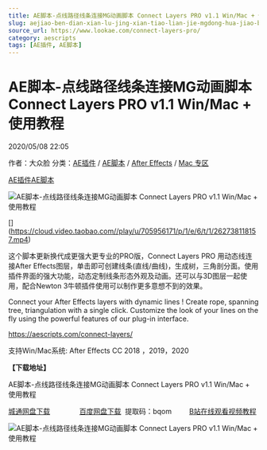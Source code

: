 ```yaml
---
title: AE脚本-点线路径线条连接MG动画脚本 Connect Layers PRO v1.1 Win/Mac + 使用教程
slug: aejiao-ben-dian-xian-lu-jing-xian-tiao-lian-jie-mgdong-hua-jiao-ben-connect-layers-pro-v1-1-win-mac-shi-yong-jiao-cheng
source_url: https://www.lookae.com/connect-layers-pro/
category: aescripts
tags: [AE插件, AE脚本]
---
```

# AE脚本-点线路径线条连接MG动画脚本 Connect Layers PRO v1.1 Win/Mac + 使用教程

2020/05/08 22:05

作者：大众脸
分类：[AE插件](https://www.lookae.com/after-effects/aechajian/) / [AE脚本](https://www.lookae.com/after-effects/aescripts/) / [After Effects](https://www.lookae.com/after-effects/) / [Mac 专区](https://www.lookae.com/mac-osx/)

[AE插件](https://www.lookae.com/tag/ae%e6%8f%92%e4%bb%b6/)[AE脚本](https://www.lookae.com/tag/ae%e8%84%9a%e6%9c%ac/)

![AE脚本-点线路径线条连接MG动画脚本 Connect Layers PRO v1.1 Win/Mac + 使用教程](https://www.lookae.com/wp-content/uploads/2020/05/Connect-Layers-PRO.jpg "AE脚本-点线路径线条连接MG动画脚本 Connect Layers PRO v1.1 Win/Mac + 使用教程-LookAE.com")

[﻿[﻿]("https://cloud.video.taobao.com//play/u/705956171/p/1/e/6/t/1/262738118157.mp4)](https://cloud.video.taobao.com//play/u/705956171/p/1/e/6/t/1/262738118157.mp4)

这个脚本更新换代成更强大更专业的PRO版，Connect Layers PRO 用动态线连接After Effects图层，单击即可创建线条(直线/曲线)，生成树，三角剖分面。使用插件界面的强大功能，动态定制线条形态外观及动画。还可以与3D图层一起使用，配合Newton 3牛顿插件使用可以制作更多意想不到的效果。

Connect your After Effects layers with dynamic lines ! Create rope, spanning tree, triangulation with a single click. Customize the look of your lines on the fly using the powerful features of our plug-in interface.

https://aescripts.com/connect-layers/

支持Win/Mac系统: After Effects CC 2018 ，2019，2020

**【下载地址】**

AE脚本-点线路径线条连接MG动画脚本 Connect Layers PRO v1.1 Win/Mac + 使用教程

[城通网盘下载](https://72k.us/file/680462-442472221)               [百度网盘下载](https://pan.baidu.com/s/1UgcHr9WL6227V-VkZihzMg)  提取码：bqom         [B站在线观看视频教程](https://www.bilibili.com/video/BV1Zg4y1z7uj?p=2)

![AE脚本-点线路径线条连接MG动画脚本 Connect Layers PRO v1.1 Win/Mac + 使用教程](https://img.alicdn.com/imgextra/i3/705956171/O1CN01EqiwKh1vSMikzVKCT_!!705956171.png "AE脚本-点线路径线条连接MG动画脚本 Connect Layers PRO v1.1 Win/Mac + 使用教程-LookAE.com")
